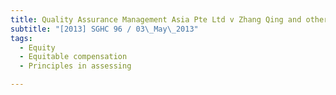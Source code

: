 ```yaml
---
title: Quality Assurance Management Asia Pte Ltd v Zhang Qing and others
subtitle: "[2013] SGHC 96 / 03\_May\_2013"
tags:
  - Equity
  - Equitable compensation
  - Principles in assessing

---
```


